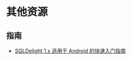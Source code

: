 # 其他资源

## 指南

- [SQLDelight 1.x 适用于 Android 的快速入门指南](https://handstandsam.com/2019/08/23/sqldelight-1-x-quick-start-guide-for-android/)